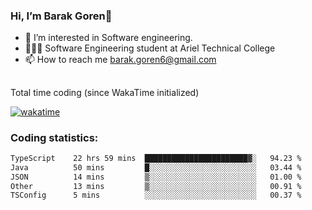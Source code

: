###  Hi, I’m Barak Goren👋
- 👀 I’m interested in Software engineering.
- 👨🏼‍🎓 Software Engineering student at Ariel Technical College
- 📫 How to reach me barak.goren6@gmail.com
##
Total time coding (since WakaTime initialized)

[![wakatime](https://wakatime.com/badge/user/5cc5ec80-a806-4ca2-a704-db29274e48cd.svg)](https://wakatime.com/@5cc5ec80-a806-4ca2-a704-db29274e48cd)

   
### Coding statistics:

<!--START_SECTION:waka-->

```txt
TypeScript    22 hrs 59 mins  ███████████████████████▓░   94.23 %
Java          50 mins         █░░░░░░░░░░░░░░░░░░░░░░░░   03.44 %
JSON          14 mins         ▒░░░░░░░░░░░░░░░░░░░░░░░░   01.00 %
Other         13 mins         ▒░░░░░░░░░░░░░░░░░░░░░░░░   00.91 %
TSConfig      5 mins          ░░░░░░░░░░░░░░░░░░░░░░░░░   00.37 %
```

<!--END_SECTION:waka-->

<!---
barakgoren/barakgoren is a ✨ special ✨ repository because its `README.md` (this file) appears on your GitHub profile.
You can click the Preview link to take a look at your changes.
--->
